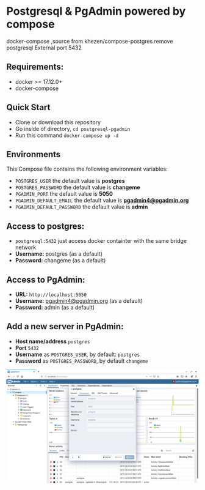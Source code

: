 # Postgresql & PgAdmin powered by compose
docker-compose ,source from khezen/compose-postgres
remove postgresql External port 5432

## Requirements:
* docker >= 17.12.0+
* docker-compose

## Quick Start
* Clone or download this repository
* Go inside of directory,  `cd postgresql-pgadmin`
* Run this command `docker-compose up -d`


## Environments
This Compose file contains the following environment variables:

* `POSTGRES_USER` the default value is **postgres**
* `POSTGRES_PASSWORD` the default value is **changeme**
* `PGADMIN_PORT` the default value is **5050**
* `PGADMIN_DEFAULT_EMAIL` the default value is **pgadmin4@pgadmin.org**
* `PGADMIN_DEFAULT_PASSWORD` the default value is **admin**

## Access to postgres: 
* `postgresql:5432` just access docker containter with the same bridge network 
* **Username:** postgres (as a default)
* **Password:** changeme (as a default)

## Access to PgAdmin: 
* **URL:** `http://localhost:5050`
* **Username:** pgadmin4@pgadmin.org (as a default)
* **Password:** admin (as a default)

## Add a new server in PgAdmin:
* **Host name/address** `postgres`
* **Port** `5432`
* **Username** as `POSTGRES_USER`, by default: `postgres`
* **Password** as `POSTGRES_PASSWORD`, by default `changeme`

![image](https://github.com/catyku/postgresql-pgadmin/blob/master/2019-12-03%2011-07-22%20%E7%9A%84%E8%9E%A2%E5%B9%95%E6%93%B7%E5%9C%96.png)
